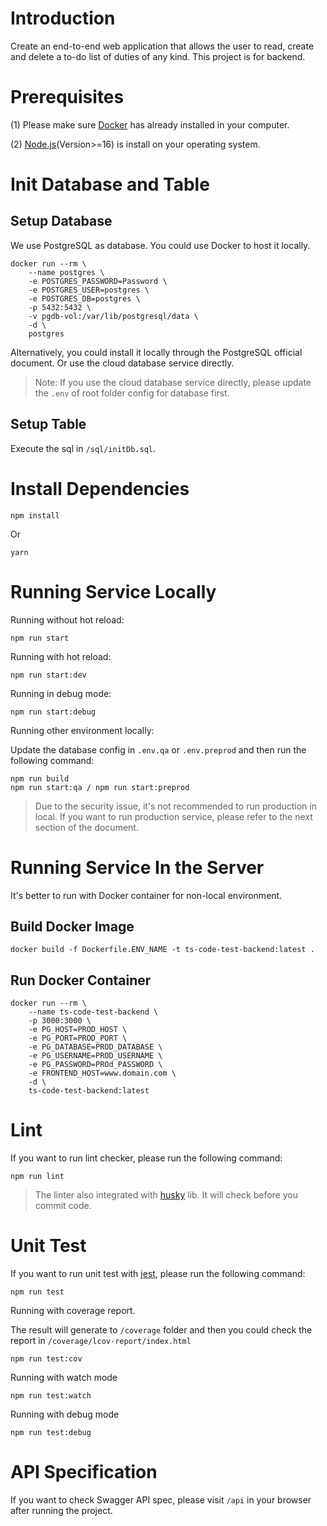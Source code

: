 # Introduction
Create an end-to-end web application that allows the user to read, create and delete a to-do list of duties of any kind. This project is for backend.

# Prerequisites
(1) Please make sure [Docker]([https://www.docker.com/]) has already installed in your computer. 

(2) [Node.js](https://nodejs.org/en)(Version>=16) is install on your operating system.

# Init Database and Table
## Setup Database
We use PostgreSQL as database. You could use Docker to host it locally.

```
docker run --rm \
    --name postgres \
    -e POSTGRES_PASSWORD=Password \
    -e POSTGRES_USER=postgres \
    -e POSTGRES_DB=postgres \
    -p 5432:5432 \
    -v pgdb-vol:/var/lib/postgresql/data \
    -d \
    postgres
```

Alternatively, you could install it locally through the PostgreSQL official document. Or use the cloud database service directly.

>Note: If you use the cloud database service directly, please update the ``.env`` of root folder config for database first.

## Setup Table
Execute the sql in ``/sql/initDb.sql``.

# Install Dependencies
```
npm install
```
Or
```
yarn
```

# Running Service Locally
Running without hot reload:
```
npm run start
```

Running with hot reload:
```
npm run start:dev
```

Running in debug mode:
```
npm run start:debug
```

Running other environment locally:

Update the database config in ``.env.qa`` or ``.env.preprod`` and then run the following command:
```
npm run build
npm run start:qa / npm run start:preprod
```
> Due to the security issue, it's not recommended to run production in local. If you want to run production service, please refer to the next section of the document.

# Running Service In the Server
It's better to run with Docker container for non-local environment.

## Build Docker Image
```
docker build -f Dockerfile.ENV_NAME -t ts-code-test-backend:latest .
```

## Run Docker Container
``` 
docker run --rm \
    --name ts-code-test-backend \
    -p 3000:3000 \
    -e PG_HOST=PROD_HOST \
    -e PG_PORT=PROD_PORT \
    -e PG_DATABASE=PROD_DATABASE \
    -e PG_USERNAME=PROD_USERNAME \
    -e PG_PASSWORD=PROd_PASSWORD \
    -e FRONTEND_HOST=www.domain.com \
    -d \
    ts-code-test-backend:latest
```

# Lint
If you want to run lint checker, please run the following command:

```
npm run lint
```

> The linter also integrated with [husky](https://www.npmjs.com/package/husky) lib. It will check before you commit code.

# Unit Test
If you want to run unit test with [jest](https://jestjs.io/), please run the following command:

```
npm run test
```

Running with coverage report. 

The result will generate to ``/coverage`` folder and then you could check the report in ``/coverage/lcov-report/index.html``
```
npm run test:cov
```

Running with watch mode
```
npm run test:watch
```

Running with debug mode
```
npm run test:debug
```

# API Specification
If you want to check Swagger API spec, please visit ``/api`` in your browser after running the project.
